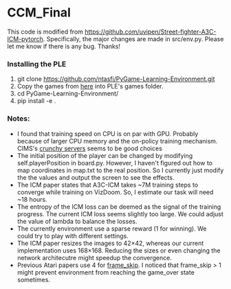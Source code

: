 # CCM_Final
This code is modified from https://github.com/uvipen/Street-fighter-A3C-ICM-pytorch. Specifically, the major changes are made in src/env.py. Please let me know if there is any bug. Thanks!

### Installing the PLE
1. git clone https://github.com/ntasfi/PyGame-Learning-Environment.git
2. Copy the games from [here](https://github.com/rach0012/humanRL_prior_games/tree/master/ple/games) into PLE's games folder.
3. cd PyGame-Learning-Environment/
4. pip install -e .

### Notes:
* I found that training speed on CPU is on par with GPU. Probably because of larger CPU memory and the on-policy training mechanism. CIMS's [crunchy servers](https://cims.nyu.edu/webapps/content/systems/resources/computeservers) seems to be good choices
* The initial position of the player can be changed by modifying self.playerPosition in board.py. However, I haven't figured out how to map coordinates in map.txt to the real position. So I currently just modify the the values and output the screen to see the effects.
* The ICM paper states that A3C-ICM takes ~7M training steps to converge while training on VizDoom. So, I estimate our task will need ~18 hours.
* The entropy of the ICM loss can be deemed as the signal of the training progress. The current ICM loss seems slightly too large. We could adjust the value of lambda to balance the losses.
* The currently environment use a sparse reward (1 for winning). We could try to play with different settings.
* The ICM paper resizes the images to 42×42, whereas our current implementation uses 168×168. Reducing the sizes or even changing the network architecutre might speedup the convergence.
* Previous Atari papers use 4 for [frame_skip](https://pygame-learning-environment.readthedocs.io/en/latest/modules/ple.html). I noticed that frame_skip > 1 might prevent environment from reaching the game_over state sometimes.
